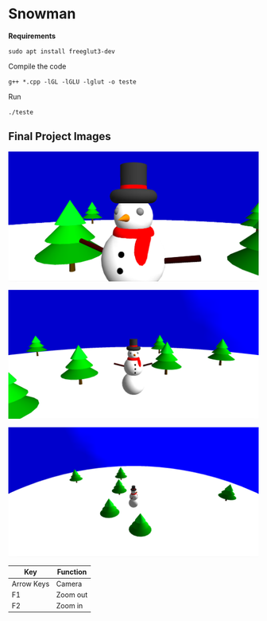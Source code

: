# Snowman

**Requirements**

```
sudo apt install freeglut3-dev
```

Compile the code

```
g++ *.cpp -lGL -lGLU -lglut -o teste
```

Run

```
./teste
```



## **Final Project Images**

![Zoom in](images/zoom_in.png)

![Snowman](images/snowman.png)

![Zoom out](images/zoom_out.png)


| Key | Function |
| --- | --- |
| Arrow Keys | Camera |
| F1 | Zoom out | 
| F2 | Zoom in |
